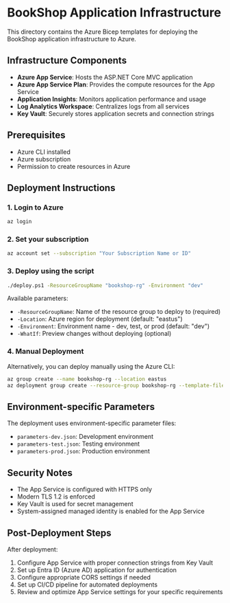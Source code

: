 # BookShop Application Infrastructure

This directory contains the Azure Bicep templates for deploying the BookShop application infrastructure to Azure.

## Infrastructure Components

- **Azure App Service**: Hosts the ASP.NET Core MVC application
- **Azure App Service Plan**: Provides the compute resources for the App Service
- **Application Insights**: Monitors application performance and usage
- **Log Analytics Workspace**: Centralizes logs from all services
- **Key Vault**: Securely stores application secrets and connection strings

## Prerequisites

- Azure CLI installed
- Azure subscription
- Permission to create resources in Azure

## Deployment Instructions

### 1. Login to Azure

```bash
az login
```

### 2. Set your subscription

```bash
az account set --subscription "Your Subscription Name or ID"
```

### 3. Deploy using the script

```bash
./deploy.ps1 -ResourceGroupName "bookshop-rg" -Environment "dev"
```

Available parameters:
- `-ResourceGroupName`: Name of the resource group to deploy to (required)
- `-Location`: Azure region for deployment (default: "eastus")
- `-Environment`: Environment name - dev, test, or prod (default: "dev")
- `-WhatIf`: Preview changes without deploying (optional)

### 4. Manual Deployment

Alternatively, you can deploy manually using the Azure CLI:

```bash
az group create --name bookshop-rg --location eastus
az deployment group create --resource-group bookshop-rg --template-file main.bicep --parameters @parameters-dev.json
```

## Environment-specific Parameters

The deployment uses environment-specific parameter files:
- `parameters-dev.json`: Development environment
- `parameters-test.json`: Testing environment
- `parameters-prod.json`: Production environment

## Security Notes

- The App Service is configured with HTTPS only
- Modern TLS 1.2 is enforced
- Key Vault is used for secret management
- System-assigned managed identity is enabled for the App Service

## Post-Deployment Steps

After deployment:
1. Configure App Service with proper connection strings from Key Vault
2. Set up Entra ID (Azure AD) application for authentication
3. Configure appropriate CORS settings if needed
4. Set up CI/CD pipeline for automated deployments
5. Review and optimize App Service settings for your specific requirements
